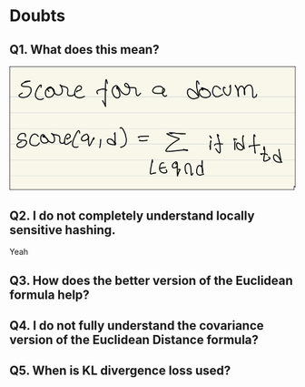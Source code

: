 # Doubts

## Q1. What does this mean?

![alt text](image.png)


## Q2. I do not completely understand locally sensitive hashing.

Yeah

## Q3. How does the better version of the Euclidean formula help?


## Q4. I do not fully understand the covariance version of the Euclidean Distance formula?

## Q5. When is KL divergence loss used?